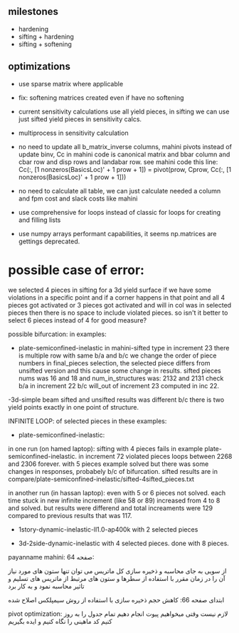 ## milestones
- hardening
- sifting + hardening
- sifting + softening


## optimizations
- use sparse matrix where applicable
- fix: softening matrices created even if have no softening
- current sensitivity calculations use all yield pieces, in sifting we can use just sifted yield pieces in sensitivity calcs.
- multiprocess in sensitivity calculation
- no need to update all b_matrix_inverse columns, 
mahini pivots instead of update binv,
Cc in mahini code is canonical matrix and bbar column and cbar row and disp rows and landabar row.
see mahini code this line:
Cc(:, [1 nonzeros(BasicsLoc)' + 1 prow + 1]) = pivot(prow, Cprow, Cc(:, [1 nonzeros(BasicsLoc)' + 1 prow + 1]))

- no need to calculate all table, we can just calculate needed a column and fpm cost and slack costs like mahini
- use comprehensive for loops instead of classic for loops for creating and filling lists
- use numpy arrays performant capabilities, it seems np.matrices are gettings deprecated.

# possible case of error:
we selected 4 pieces in sifting for a 3d yield surface
if we have some violations in a specific point
and if a corner happens in that point and all 4 pieces got activated 
or 3 pieces got activated and will in col was in selected pieces
then there is no space to include violated pieces.
so isn't it better to select 6 pieces instead of 4 for good measure?

possible bifurcation:
in examples:
- plate-semiconfined-inelastic
in mahini-sifted type in increment 23 there is multiple row with same b/a and b/c we change the order of piece numbers in final_pieces selection, the selected piece differs from unsifted version and this cause some change in results.
sifted pieces nums was 16 and 18 and num_in_structures was: 2132 and 2131
check b/a in increment 22 b/c will_out of increment 23 computed in inc 22.

-3d-simple beam
sifted and unsifted results was different b/c there is two yield points exactly in one point of structure.


INFINITE LOOP: 
of selected pieces in these examples:
- plate-semiconfined-inelastic:

in one run (on hamed laptop):
sifting with 4 pieces fails in example plate-semiconfined-inelastic.
in increment 72 violated pieces loops between 2268 and 2306 forever.
with 5 pieces example solved 
but there was some changes in responses, probabely b/c of bifurcation.
sifted results are in compare/plate-semiconfined-inelastic/sifted-4sifted_pieces.txt

in another run (in hassan laptop):
even with 5 or 6 pieces not solved. each time stuck in new infinite increment (like 58 or 89)
increased from 4 to 8 and solved. but results were differend and total increaments were 129
compared to previous results that was 117.

- 1story-dynamic-inelastic-ll1.0-ap400k
with 2 selected pieces

- 3d-2side-dynamic-inelastic
with 4 selected pieces. done with 8 pieces.


payanname mahini:
صفحه 64:

از سویی به جای محاسبه و ذخیره سازی کل ماتریس می توان تنها ستون های مورد نیاز آن را در زمان مقرر با استفاده از سطرها و ستون های مرتبط از ماتریس های تسلیم و تاثیر محاسبه نمود و به کار برد

ابتدای صفحه 66:
کاهش حجم ذخیره سازی با استفاده از روش سیمپلکس اصلاح شده

pivot optimization:
لازم نیست وقتی میخواهیم پیوت انجام دهیم تمام جدول را به روز کنیم
کد ماهینی را نگاه کنیم و ایده بگیریم
